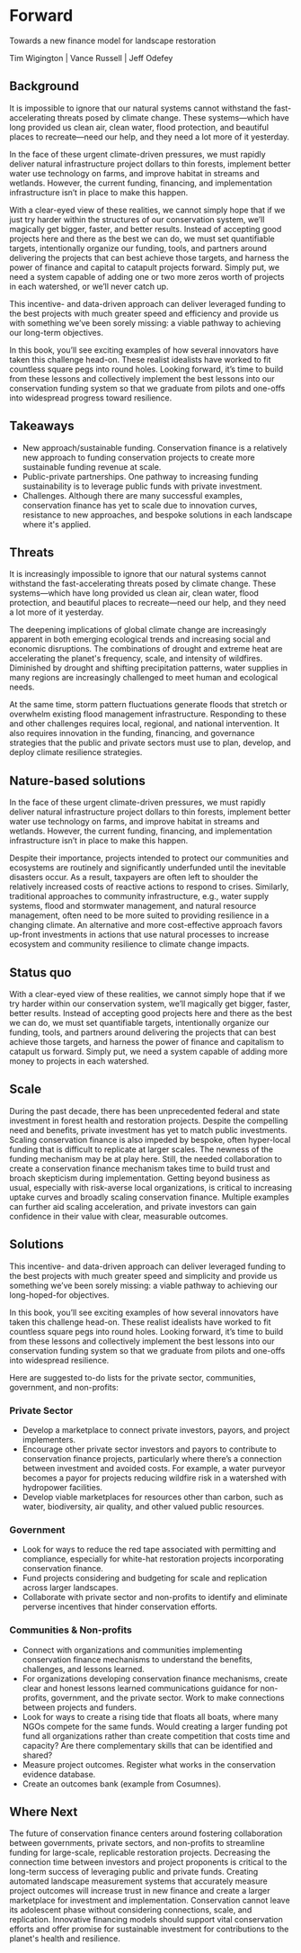 # Forward
Towards a new finance model for landscape restoration

Tim Wigington | Vance Russell | Jeff Odefey

## Background
It is impossible to ignore that our natural systems cannot withstand the fast-accelerating threats posed by climate change. These systems—which have long provided us clean air, clean water, flood protection, and beautiful places to recreate—need our help, and they need a lot more of it yesterday.
 
In the face of these urgent climate-driven pressures, we must rapidly deliver natural infrastructure project dollars to thin forests, implement better water use technology on farms, and improve habitat in streams and wetlands. However, the current funding, financing, and implementation infrastructure isn’t in place to make this happen.
 
With a clear-eyed view of these realities, we cannot simply hope that if we just try harder within the structures of our conservation system, we’ll magically get bigger, faster, and better results. Instead of accepting good projects here and there as the best we can do, we must set quantifiable targets, intentionally organize our funding, tools, and partners around delivering the projects that can best achieve those targets, and harness the power of finance and capital to catapult projects forward. Simply put, we need a system capable of adding one or two more zeros worth of projects in each watershed, or we’ll never catch up.
 
This incentive- and data-driven approach can deliver leveraged funding to the best projects with much greater speed and efficiency and provide us with something we’ve been sorely missing: a viable pathway to achieving our long-term objectives.
 
In this book, you’ll see exciting examples of how several innovators have taken this challenge head-on. These realist idealists have worked to fit countless square pegs into round holes. Looking forward, it’s time to build from these lessons and collectively implement the best lessons into our conservation funding system so that we graduate from pilots and one-offs into widespread progress toward resilience.

## Takeaways
- New approach/sustainable funding. Conservation finance is a relatively new approach to funding conservation projects to create more sustainable funding revenue at scale.
- Public-private partnerships. One pathway to increasing funding sustainability is to leverage public funds with private investment.
- Challenges. Although there are many successful examples, conservation finance has yet to scale due to innovation curves, resistance to new approaches, and bespoke solutions in each landscape where it's applied.

## Threats
It is increasingly impossible to ignore that our natural systems cannot withstand the fast-accelerating threats posed by climate change. These systems—which have long provided us clean air, clean water, flood protection, and beautiful places to recreate—need our help, and they need a lot more of it yesterday.

The deepening implications of global climate change are increasingly apparent in both emerging ecological trends and increasing social and economic disruptions. The combinations of drought and extreme heat are accelerating the planet's frequency, scale, and intensity of wildfires. Diminished by drought and shifting precipitation patterns, water supplies in many regions are increasingly challenged to meet human and ecological needs. 

At the same time, storm pattern fluctuations generate floods that stretch or overwhelm existing flood management infrastructure. Responding to these and other challenges requires local, regional, and national intervention. It also requires innovation in the funding, financing, and governance strategies that the public and private sectors must use to plan, develop, and deploy climate resilience strategies.

## Nature-based solutions
In the face of these urgent climate-driven pressures, we must rapidly deliver natural infrastructure project dollars to thin forests, implement better water use technology on farms, and improve habitat in streams and wetlands. However, the current funding, financing, and implementation infrastructure isn’t in place to make this happen.

Despite their importance, projects intended to protect our communities and ecosystems are routinely and significantly underfunded until the inevitable disasters occur. As a result, taxpayers are often left to shoulder the relatively increased costs of reactive actions to respond to crises. Similarly, traditional approaches to community infrastructure, e.g., water supply systems, flood and stormwater management, and natural resource management, often need to be more suited to providing resilience in a changing climate. An alternative and more cost-effective approach favors up-front investments in actions that use natural processes to increase ecosystem and community resilience to climate change impacts.

## Status quo
With a clear-eyed view of these realities, we cannot simply hope that if we try harder within our conservation system, we’ll magically get bigger, faster, better results. Instead of accepting good projects here and there as the best we can do, we must set quantifiable targets, intentionally organize our funding, tools, and partners around delivering the projects that can best achieve those targets, and harness the power of finance and capitalism to catapult us forward. Simply put, we need a system capable of adding more money to projects in each watershed.

## Scale
During the past decade, there has been unprecedented federal and state investment in forest health and restoration projects. Despite the compelling need and benefits, private investment has yet to match public investments. Scaling conservation finance is also impeded by bespoke, often hyper-local funding that is difficult to replicate at larger scales. The newness of the funding mechanism may be at play here. Still, the needed collaboration to create a conservation finance mechanism takes time to build trust and broach skepticism during implementation. Getting beyond business as usual, especially with risk-averse local organizations, is critical to increasing uptake curves and broadly scaling conservation finance. Multiple examples can further aid scaling acceleration, and private investors can gain confidence in their value with clear, measurable outcomes.

## Solutions
This incentive- and data-driven approach can deliver leveraged funding to the best projects with much greater speed and simplicity and provide us something we’ve been sorely missing: a viable pathway to achieving our long-hoped-for objectives.

In this book, you’ll see exciting examples of how several innovators have taken this challenge head-on. These realist idealists have worked to fit countless square pegs into round holes. Looking forward, it’s time to build from these lessons and collectively implement the best lessons into our conservation funding system so that we graduate from pilots and one-offs into widespread resilience.

Here are suggested to-do lists for the private sector, communities, government, and non-profits:

### Private Sector
- Develop a marketplace to connect private investors, payors, and project implementers.
- Encourage other private sector investors and payors to contribute to conservation finance projects, particularly where there’s a connection between investment and avoided costs. For example, a water purveyor becomes a payor for projects reducing wildfire risk in a watershed with hydropower facilities.
- Develop viable marketplaces for resources other than carbon, such as water, biodiversity, air quality, and other valued public resources.

### Government
- Look for ways to reduce the red tape associated with permitting and compliance, especially for white-hat restoration projects incorporating conservation finance.
- Fund projects considering and budgeting for scale and replication across larger landscapes.
- Collaborate with private sector and non-profits to identify and eliminate perverse incentives that hinder conservation efforts.

### Communities & Non-profits
- Connect with organizations and communities implementing conservation finance mechanisms to understand the benefits, challenges, and lessons learned.
- For organizations developing conservation finance mechanisms, create clear and honest lessons learned communications guidance for non-profits, government, and the private sector. Work to make connections between projects and funders.
- Look for ways to create a rising tide that floats all boats, where many NGOs compete for the same funds. Would creating a larger funding pot fund all organizations rather than create competition that costs time and capacity? Are there complementary skills that can be identified and shared? 
- Measure project outcomes. Register what works in the conservation evidence database.
- Create an outcomes bank (example from Cosumnes).

## Where Next
The future of conservation finance centers around fostering collaboration between governments, private sectors, and non-profits to streamline funding for large-scale, replicable restoration projects. Decreasing the connection time between investors and project proponents is critical to the long-term success of leveraging public and private funds. Creating automated landscape measurement systems that accurately measure project outcomes will increase trust in new finance and create a larger marketplace for investment and implementation. Conservation cannot leave its adolescent phase without considering connections, scale, and replication. Innovative financing models should support vital conservation efforts and offer promise for sustainable investment for contributions to the planet's health and resilience.